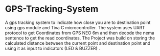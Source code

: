 # GPS-Tracking-System
A gps tracking system to indicate how close you are to destination point using gps module and Tiva C microcontroller.
The system uses UART protocol to get Coordinates from GPS NEO 6m and then decode the nema sentence to get the read coordinates.
The Project was build on storing the calculated distance between the current point and destination point and using it as input to indicators (LED & BUZZER) .
